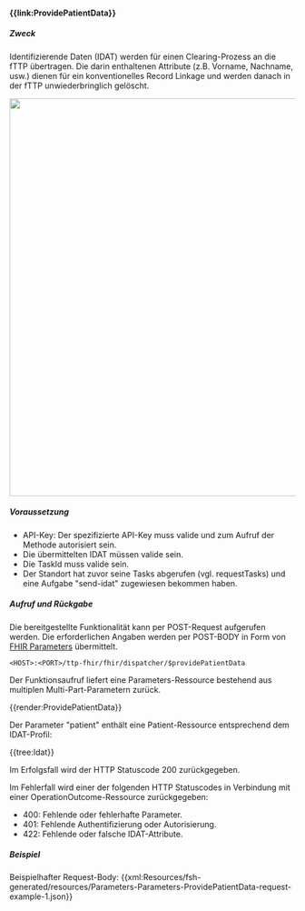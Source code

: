 #### **{{link:ProvidePatientData}}**

##### **Zweck**
Identifizierende Daten (IDAT) werden für einen Clearing-Prozess an
die fTTP übertragen. Die darin enthaltenen Attribute (z.B. Vorname, Nachname, usw.)
dienen für ein konventionelles Record Linkage und werden danach in der fTTP
unwiederbringlich gelöscht.

<p align="center">
  <img width="700" src="https://www.ths-greifswald.de/wp-content/uploads/2023/02/fhirgw-providePatientData.png">
</p>

##### **Voraussetzung**
- API-Key: Der spezifizierte API-Key muss valide und zum Aufruf der Methode autorisiert sein.
- Die übermittelten IDAT müssen valide sein.
- Die TaskId muss valide sein.
- Der Standort hat zuvor seine Tasks abgerufen (vgl. requestTasks) und eine Aufgabe "send-idat" zugewiesen bekommen haben.

##### **Aufruf und Rückgabe**
Die bereitgestellte Funktionalität kann per POST-Request aufgerufen werden. Die erforderlichen Angaben werden per POST-BODY in Form von [FHIR Parameters](https://www.hl7.org/fhir/parameters.html) übermittelt.

`<HOST>:<PORT>/ttp-fhir/fhir/dispatcher/$providePatientData`

Der Funktionsaufruf liefert eine Parameters-Ressource bestehend aus multiplen Multi-Part-Parametern zurück.

{{render:ProvidePatientData}}

Der Parameter "patient" enthält eine Patient-Ressource entsprechend dem IDAT-Profil:

{{tree:Idat}}

Im Erfolgsfall wird der HTTP Statuscode 200 zurückgegeben.

Im Fehlerfall wird einer der folgenden HTTP Statuscodes in Verbindung mit einer OperationOutcome-Ressource zurückgegeben:

* 400: Fehlende oder fehlerhafte Parameter.
* 401: Fehlende Authentifizierung oder Autorisierung.
* 422: Fehlende oder falsche IDAT-Attribute.


##### **Beispiel**
Beispielhafter Request-Body:
{{xml:Resources/fsh-generated/resources/Parameters-Parameters-ProvidePatientData-request-example-1.json}}
